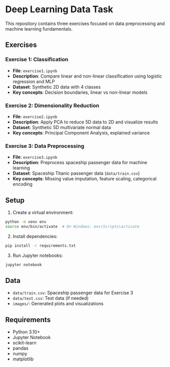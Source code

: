 # Deep Learning Data Task

This repository contains three exercises focused on data preprocessing and machine learning fundamentals.

## Exercises

### Exercise 1: Classification
- **File**: `exercise1.ipynb`
- **Description**: Compare linear and non-linear classification using logistic regression and MLP
- **Dataset**: Synthetic 2D data with 4 classes
- **Key concepts**: Decision boundaries, linear vs non-linear models

### Exercise 2: Dimensionality Reduction
- **File**: `exercise2.ipynb`
- **Description**: Apply PCA to reduce 5D data to 2D and visualize results
- **Dataset**: Synthetic 5D multivariate normal data
- **Key concepts**: Principal Component Analysis, explained variance

### Exercise 3: Data Preprocessing
- **File**: `exercise3.ipynb`
- **Description**: Preprocess spaceship passenger data for machine learning
- **Dataset**: Spaceship Titanic passenger data (`data/train.csv`)
- **Key concepts**: Missing value imputation, feature scaling, categorical encoding

## Setup

1. Create a virtual environment:
```bash
python -m venv env
source env/bin/activate  # On Windows: env\Scripts\activate
```

2. Install dependencies:
```bash
pip install -r requirements.txt
```

3. Run Jupyter notebooks:
```bash
jupyter notebook
```

## Data

- `data/train.csv`: Spaceship passenger data for Exercise 3
- `data/test.csv`: Test data (if needed)
- `images/`: Generated plots and visualizations

## Requirements

- Python 3.10+
- Jupyter Notebook
- scikit-learn
- pandas
- numpy
- matplotlib